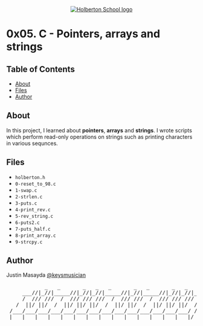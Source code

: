 <p align="center">
  <a href=#>
    <img src="https://intranet.hbtn.io/assets/holberton-logo-full-black-157ccfa3d2134776c1e3f78c0fe682968e8848b64fcacc6187976044f75f35a8.png" alt="Holberton School logo">
  </a>
</p>

# 0x05. C - Pointers, arrays and strings

## Table of Contents
* [About](#about)
* [Files](#files)
* [Author](#author)

## About
In this project, I learned about **pointers**, **arrays** and **strings**. I wrote scripts which perform read-only operations on strings such as printing characters in various sequnces. 

## Files
* `holberton.h`
* `0-reset_to_98.c`
* `1-swap.c`
* `2-strlen.c`
* `3-puts.c`
* `4-print_rev.c`
* `5-rev_string.c`
* `6-puts2.c`
* `7-puts_half.c`
* `8-print_array.c`
* `9-strcpy.c`

## Author
Justin Masayda [@keysmusician](https://github.com/keysmusician)
<pre align="center">
            _   _       _   _   _       _   _       _   _   _      
     ___//|_//|_____//|_//|_//|_____//|_//|_____//|_//|_//|___
     /  /// ///  /  /// /// ///  /  /// ///  /  /// /// ///  / |
   /  ||/ ||/  /  ||/ ||/ ||/  /  ||/ ||/  /  ||/ ||/ ||/  / /
 /___/___/___/___/___/___/___/___/___/___/___/___/___/___/ /
|___|___|___|___|___|___|___|___|___|___|___|___|___|___|/
</pre>
<p><span style="font-family: 'Lucida Console'; line-height: 14px; font-size: 14px; display: inline-block;">&nbsp;</span></p>
